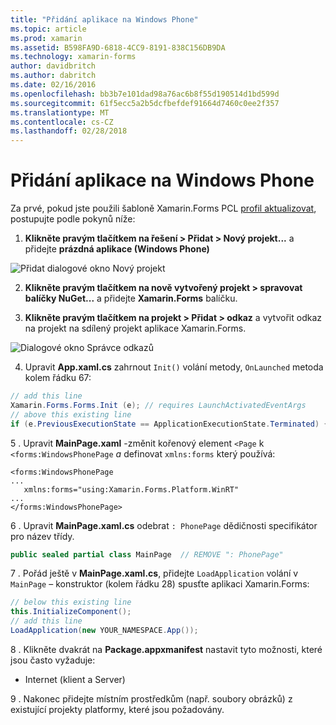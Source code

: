 ```yaml
---
title: "Přidání aplikace na Windows Phone"
ms.topic: article
ms.prod: xamarin
ms.assetid: B598FA9D-6818-4CC9-8191-838C156DB9DA
ms.technology: xamarin-forms
author: davidbritch
ms.author: dabritch
ms.date: 02/16/2016
ms.openlocfilehash: bb3b7e101dad98a76ac6b8f55d190514d1bd599d
ms.sourcegitcommit: 61f5ecc5a2b5dcfbefdef91664d7460c0ee2f357
ms.translationtype: MT
ms.contentlocale: cs-CZ
ms.lasthandoff: 02/28/2018
---
```

# <a name="adding-a-windows-phone-app"></a>Přidání aplikace na Windows Phone


Za prvé, pokud jste použili šabloně Xamarin.Forms PCL [profil aktualizovat](~/xamarin-forms/platform/windows/installation/index.md), postupujte podle pokynů níže:

1. **Klikněte pravým tlačítkem na řešení > Přidat > Nový projekt...**  a přidejte **prázdná aplikace (Windows Phone)**

  ![](phone-images/add-wp81.png "Přidat dialogové okno Nový projekt")

2. **Klikněte pravým tlačítkem na nově vytvořený projekt > spravovat balíčky NuGet...**  a přidejte **Xamarin.Forms** balíčku.

3. **Klikněte pravým tlačítkem na projekt > Přidat > odkaz** a vytvořit odkaz na projekt na sdílený projekt aplikace Xamarin.Forms.

  ![](phone-images/addref.png "Dialogové okno Správce odkazů")

4. Upravit **App.xaml.cs** zahrnout `Init()` volání metody, `OnLaunched` metoda kolem řádku 67:

```csharp
// add this line
Xamarin.Forms.Forms.Init (e); // requires LaunchActivatedEventArgs
// above this existing line
if (e.PreviousExecutionState == ApplicationExecutionState.Terminated) {}
```

 5 . Upravit **MainPage.xaml** -změnit kořenový element `<Page` k `<forms:WindowsPhonePage` *a* definovat `xmlns:forms` který používá:

```xaml
<forms:WindowsPhonePage
...
   xmlns:forms="using:Xamarin.Forms.Platform.WinRT"
...
</forms:WindowsPhonePage>
```

 6 . Upravit **MainPage.xaml.cs** odebrat `: PhonePage` dědičnosti specifikátor pro název třídy.

```csharp
public sealed partial class MainPage  // REMOVE ": PhonePage"
```

 7 . Pořád ještě v **MainPage.xaml.cs**, přidejte `LoadApplication` volání v `MainPage` – konstruktor (kolem řádku 28) spusťte aplikaci Xamarin.Forms:

```csharp
// below this existing line
this.InitializeComponent();
// add this line
LoadApplication(new YOUR_NAMESPACE.App());
```

8 . Klikněte dvakrát na **Package.appxmanifest** nastavit tyto možnosti, které jsou často vyžaduje:

  * Internet (klient a Server)

9 . Nakonec přidejte místním prostředkům (např. soubory obrázků) z existující projekty platformy, které jsou požadovány.


